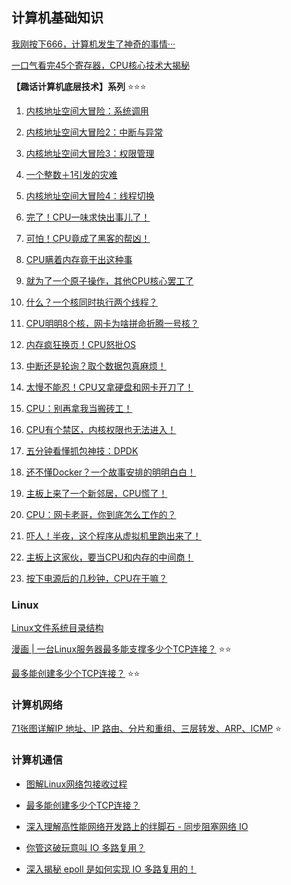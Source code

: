


## 计算机基础知识

[我刚按下666，计算机发生了神奇的事情···](https://mp.weixin.qq.com/s?__biz=MzIyNjMxOTY0NA==&mid=2247489961&idx=1&sn=dfc5de59382a9169c6d303a2f68b0044&chksm=e87315dadf049ccc2cfcf50105fbf480d7cbf5c7eaf8b00b3c3edc9b221368b8c0c717c88aab&scene=178&cur_album_id=1408139825852776448#rd)

[一口气看完45个寄存器，CPU核心技术大揭秘](https://mp.weixin.qq.com/s?__biz=MzIyNjMxOTY0NA==&mid=2247487418&idx=1&sn=a0c21be06a636ed215fc8325f2e48927&chksm=e87303c9df048adfa5816e20cedfda957934d5e505f88b985b83cf413763e851cd152043773f&scene=178&cur_album_id=1408139825852776448#rd)

**【趣话计算机底层技术】系列** :star::star::star:
1. [内核地址空间大冒险：系统调用](https://mp.weixin.qq.com/s?__biz=MzIyNjMxOTY0NA==&mid=2247484096&idx=1&sn=5a80ba82e71c2aeb07a571a7101734a2&chksm=e8730eb3df0487a5114dbf88abdf60ef2f7126384cd4bc2fdddaae2cf7ac0349d688385b6cc9&cur_album_id=1359683016842608641&scene=190#rd)

2. [内核地址空间大冒险2：中断与异常](https://mp.weixin.qq.com/s?__biz=MzIyNjMxOTY0NA==&mid=2247484092&idx=1&sn=b9b47751937861e629fb3187b8f0ed91&chksm=e8730ecfdf0487d9dd5ddf7fd809431b8f7c07551bc22836e9aca215d6d94e084e184df60eaf&cur_album_id=1359683016842608641&scene=190#rd)

3. [内核地址空间大冒险3：权限管理](https://mp.weixin.qq.com/s?__biz=MzIyNjMxOTY0NA==&mid=2247484086&idx=1&sn=998fc23f130d6a8b7a065a6112ff8ddc&chksm=e8730ec5df0487d3cbeaebfbf4fbc271fb13baab0a234e5a40b212ddf42b67704f0a04c9857c&cur_album_id=1359683016842608641&scene=190#rd)

4. [一个整数＋1引发的灾难](https://mp.weixin.qq.com/s?__biz=MzIyNjMxOTY0NA==&mid=2247484080&idx=1&sn=96bc4e520e8dcb106594716681c092ab&chksm=e8730ec3df0487d594eecfff77e50c0b889060b05ae4fb4d6aeb380eebf1430d126123f2a041&cur_album_id=1359683016842608641&scene=190#rd)

5. [内核地址空间大冒险4：线程切换](https://mp.weixin.qq.com/s?__biz=MzIyNjMxOTY0NA==&mid=2247484077&idx=1&sn=8fe39fdeb5e16bbcf6a4fa23b356ddbf&chksm=e8730ededf0487c863b5da2b145ec85c3ceb07ab502b475e7a9b4e09b4e0994404a62a8f29bb&cur_album_id=1359683016842608641&scene=190#rd)

6. [完了！CPU一味求快出事儿了！](https://mp.weixin.qq.com/s?__biz=MzIyNjMxOTY0NA==&mid=2247484072&idx=1&sn=ad1de598214dbb4eec652789d500d3a6&chksm=e8730edbdf0487cd61521b1378f74e94ea3dda1bc951522b0584ecd88d39ae88c10240e761a7&cur_album_id=1359683016842608641&scene=190#rd)

7. [可怕！CPU竟成了黑客的帮凶！](https://mp.weixin.qq.com/s?__biz=MzIyNjMxOTY0NA==&mid=2247484071&idx=1&sn=db6f1e0424109d2ccc014664f7b057d4&chksm=e8730ed4df0487c2ae571b194834376c7713410c16ed37687e21adef3501276cbc9ed57c2ce2&cur_album_id=1359683016842608641&scene=190#rd)

8. [CPU瞒着内存竟干出这种事](https://mp.weixin.qq.com/s?__biz=MzIyNjMxOTY0NA==&mid=2247484070&idx=1&sn=9d70f21bf95a899cd6d334d5512f7837&chksm=e8730ed5df0487c32d89bbd7c74eccc52c3cee64acd883e72c2c34e1683c8d6ff1de935db492&cur_album_id=1359683016842608641&scene=190#rd)

9. [就为了一个原子操作，其他CPU核心罢工了](https://mp.weixin.qq.com/s?__biz=MzIyNjMxOTY0NA==&mid=2247484069&idx=1&sn=3ba05af83eee1b0363a87d21dfb97c8d&chksm=e8730ed6df0487c0c4194e3c6afa73370feb8989ac58eff8c735aabb0eca2f41cf0d069b6abc&cur_album_id=1359683016842608641&scene=190#rd)

10. [什么？一个核同时执行两个线程？](https://mp.weixin.qq.com/s?__biz=MzIyNjMxOTY0NA==&mid=2247484406&idx=1&sn=7043f5fb134f79885acf1a771484c36b&chksm=e8730f85df048693140e2e28317b5faa26b121986e5cc19d66e81f3551eff3441552039d46e0&cur_album_id=1359683016842608641&scene=190#rd)

11. [CPU明明8个核，网卡为啥拼命折腾一号核？](https://mp.weixin.qq.com/s?__biz=MzIyNjMxOTY0NA==&mid=2247484717&idx=1&sn=2c1dd6c389c8476eb4fd178c714eaafc&chksm=e873095edf0480481384a964dcb672e3140c83ca90a773629ef8b66a1e3a745a233e27bb37ed&cur_album_id=1359683016842608641&scene=190#rd)

12. [内存疯狂换页！CPU怒批OS](https://mp.weixin.qq.com/s?__biz=MzIyNjMxOTY0NA==&mid=2247484849&idx=1&sn=e3b47101f8e7c88560ee2e18f12e89e1&chksm=e87309c2df0480d4b710d9758910391aa2383d69ae7e812c391c1431016f4a16ffad7f4d6ff8&cur_album_id=1359683016842608641&scene=190#rd)

13. [中断还是轮询？取个数据包真麻烦！](https://mp.weixin.qq.com/s?__biz=MzIyNjMxOTY0NA==&mid=2247484869&idx=1&sn=af1749ad3efe371a53a18f43336ef9ac&chksm=e87309b6df0480a087f56e5be6c287d27167aeb03e5e77c16530e7bab1c35fd2eddce01516ba&cur_album_id=1359683016842608641&scene=190#rd)

14. [太慢不能忍！CPU又拿硬盘和网卡开刀了！](https://mp.weixin.qq.com/s?__biz=MzIyNjMxOTY0NA==&mid=2247485292&idx=1&sn=528260520a264ce655f9eede03738976&scene=21#wechat_redirect)

15. [CPU：别再拿我当搬砖工！](https://mp.weixin.qq.com/s?__biz=MzIyNjMxOTY0NA==&mid=2247485545&idx=1&sn=c7be17afdf3a6671e25050825403b305&chksm=e873041adf048d0c1ef413cb779352ea9be36e5c116ae268810d660acfade323eb01cc8cf45c&cur_album_id=1359683016842608641&scene=190#rd)

16. [CPU有个禁区，内核权限也无法进入！](https://mp.weixin.qq.com/s?__biz=MzIyNjMxOTY0NA==&mid=2247486423&idx=1&sn=8e820a0c979bd263fba74003592434fc&chksm=e87307a4df048eb27e73e1ee7edf8fe12ac130341d612c61320d7cb09302e7e9a7de85138614&cur_album_id=1359683016842608641&scene=190#rd)

17. [五分钟看懂抓包神技：DPDK](https://mp.weixin.qq.com/s?__biz=MzIyNjMxOTY0NA==&mid=2247487574&idx=1&sn=16808e34d16006b3a30153d6682cf404&chksm=e8731c25df04953374de970961961c3151600d180f4e0bc75a62ab0f995946d169fef95b392f&cur_album_id=1359683016842608641&scene=190#rd)

18. [还不懂Docker？一个故事安排的明明白白！](https://mp.weixin.qq.com/s?__biz=MzIyNjMxOTY0NA==&mid=2247487647&idx=1&sn=87275d2f356de79391afa13c137e9a86&chksm=e8731cecdf0495fa98d3c310b0d89023ac1603a4327d56eda2a173587edffbe99b39f93f523d&cur_album_id=1359683016842608641&scene=190#rd)

19. [主板上来了一个新邻居，CPU慌了！](https://mp.weixin.qq.com/s?__biz=MzIyNjMxOTY0NA==&mid=2247487726&idx=1&sn=f603721ed8603a671626a48ab97c7e61&chksm=e8731c9ddf04958b455592e6b0069f376fc0b9a94c6e691083539dd345e16c84ab59fd92ffac&cur_album_id=1359683016842608641&scene=190#rd)

20. [CPU：网卡老哥，你到底怎么工作的？](https://mp.weixin.qq.com/s?__biz=MzIyNjMxOTY0NA==&mid=2247487778&idx=1&sn=5e22081b01f86aa9defe16c76133832a&chksm=e8731d51df049447620daf3ef441392e333d7608a202460a8453cb4c50a13a9b2d819d4579ad&cur_album_id=1359683016842608641&scene=190#rd)

21. [吓人！半夜，这个程序从虚拟机里跑出来了！](https://mp.weixin.qq.com/s?__biz=MzIyNjMxOTY0NA==&mid=2247487966&idx=1&sn=29fa73404afa8bda1f5a2598f0b0a997&chksm=e8731daddf0494bb20c1745e916cdd692752b35694aa0b7f3a58784ecdaace601e941fa39357&cur_album_id=1359683016842608641&scene=190#rd)

22. [主板上这家伙，要当CPU和内存的中间商！](https://mp.weixin.qq.com/s?__biz=MzIyNjMxOTY0NA==&mid=2247489282&idx=1&sn=37bfc279f299d49dd0d55775c89943db&chksm=e8731b71df04926704e1c7a0951c6b569d6472dcc7b62bfff2161888175b887c21a2d006e7fa&cur_album_id=1359683016842608641&scene=190#rd)

23. [按下电源后的几秒钟，CPU在干嘛？](https://mp.weixin.qq.com/s?__biz=MzIyNjMxOTY0NA==&mid=2247489687&idx=1&sn=2047fa189718e4c847e8dac1b234c099&chksm=e87314e4df049df2cc136dc724c8dbd19a27ab52f4eb8630f39ff110e10b059cc47f6eaa6ba1&cur_album_id=1359683016842608641&scene=190#rd)



### Linux

[Linux文件系统目录结构](https://monkeysayhi.github.io/2018/02/10/Linux%E6%96%87%E4%BB%B6%E7%B3%BB%E7%BB%9F%E7%9B%AE%E5%BD%95%E7%BB%93%E6%9E%84/)

[漫画 | 一台Linux服务器最多能支撑多少个TCP连接？](https://mp.weixin.qq.com/s/LBEWcmyTCVpFalY4FwwPRg) :star::star:

[最多能创建多少个TCP连接？](https://mp.weixin.qq.com/s/mGkf-9LZhhUgSIRBRqfRDw) :star::star:


### 计算机网络

[71张图详解IP 地址、IP 路由、分片和重组、三层转发、ARP、ICMP](https://mp.weixin.qq.com/s/flYQkiFX8kevLzxkV9cPwA) :star:

### 计算机通信

* [图解Linux网络包接收过程](https://mp.weixin.qq.com/s?__biz=MjM5Njg5NDgwNA==&mid=2247484058&idx=1&sn=a2621bc27c74b313528eefbc81ee8c0f&scene=21#wechat_redirect)

* [最多能创建多少个TCP连接？](https://mp.weixin.qq.com/s/mGkf-9LZhhUgSIRBRqfRDw)

* [深入理解高性能网络开发路上的绊脚石 - 同步阻塞网络 IO](https://mp.weixin.qq.com/s?__biz=MjM5Njg5NDgwNA==&mid=2247484834&idx=1&sn=b8620f402b68ce878d32df2f2bcd4e2e&scene=21#wechat_redirect)

* [你管这破玩意叫 IO 多路复用？](https://mp.weixin.qq.com/s?__biz=Mzk0MjE3NDE0Ng==&mid=2247494866&idx=1&sn=0ebeb60dbc1fd7f9473943df7ce5fd95&chksm=c2c5967ff5b21f69030636334f6a5a7dc52c0f4de9b668f7bac15b2c1a2660ae533dd9878c7c&scene=21#wechat_redirect)

* [深入揭秘 epoll 是如何实现 IO 多路复用的！](https://mp.weixin.qq.com/s?__biz=MjM5Njg5NDgwNA==&mid=2247484905&idx=1&sn=a74ed5d7551c4fb80a8abe057405ea5e&chksm=a6e304d291948dc4fd7fe32498daaae715adb5f84ec761c31faf7a6310f4b595f95186647f12&scene=21#wechat_redirect)
